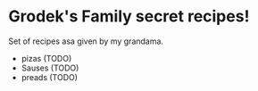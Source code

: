 # Grodek's Family secret recipes!

Set of recipes asa given by my grandama.

- pizas (TODO)
- Sauses (TODO)
- preads (TODO)


